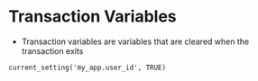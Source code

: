 
# Transaction Variables
- Transaction variables are variables that are cleared when the transaction exits
```
current_setting('my_app.user_id', TRUE)
```
